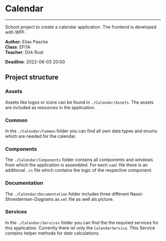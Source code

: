# Calendar
___
School project to create a calendar application. The frontend is developed with WPF.

**Author**: Elias Pasche <br>
**Class**: EFI1A <br>
**Teacher**: Dirk Rust

**Deadline**: 2022-06-03 20:00


## Project structure 
### Assets
Assets like logos or icons can be found in `./Calendar/Assets`. The assets are included as resources in the application.

### Common
In the `./Calendar/Common` folder you can find all own data types and enums which are needed for the calendar.

### Components
The `./Calendar/Components` folder contains all components and windows from which the application is assembled. For each `xaml` file there is an additional `.cs` file which contains the logic of the respective component.

### Documentation
The `./Calendar/Documentation` folder includes three different Nassi-Shneiderman-Diagrams as `xml` file as well als picture.

### Services
In the `./Calendar/Services` folder you can find the the required services for this application. Currently there ist only the `CalendarService`. This Service contains helper methods for date calculations. 
